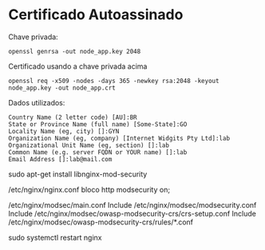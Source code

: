 # Certificado Autoassinado

Chave privada:
```
openssl genrsa -out node_app.key 2048
```

Certificado usando a chave privada acima

```
openssl req -x509 -nodes -days 365 -newkey rsa:2048 -keyout node_app.key -out node_app.crt
```

Dados utilizados:
```
Country Name (2 letter code) [AU]:BR
State or Province Name (full name) [Some-State]:GO
Locality Name (eg, city) []:GYN
Organization Name (eg, company) [Internet Widgits Pty Ltd]:lab
Organizational Unit Name (eg, section) []:lab
Common Name (e.g. server FQDN or YOUR name) []:lab
Email Address []:lab@mail.com
```


sudo apt-get install libnginx-mod-security

/etc/nginx/nginx.conf
 bloco http
modsecurity on;


/etc/nginx/modsec/main.conf
Include /etc/nginx/modsec/modsecurity.conf
Include /etc/nginx/modsec/owasp-modsecurity-crs/crs-setup.conf
Include /etc/nginx/modsec/owasp-modsecurity-crs/rules/*.conf

sudo systemctl restart nginx
